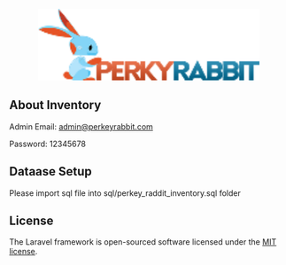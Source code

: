 <p align="center"><a href="https://github.com/Sujon-Ahmed/perkey-raddit-inventory" target="_blank"><img src="public/backend_assets/media/logos/logo.png" width="400" alt="perkey rabit"></a></p>

## About Inventory

Admin Email: admin@perkeyrabbit.com

Password: 12345678


##  Dataase Setup
Please import sql file into sql/perkey_raddit_inventory.sql folder



## License

The Laravel framework is open-sourced software licensed under the [MIT license](https://opensource.org/licenses/MIT).
